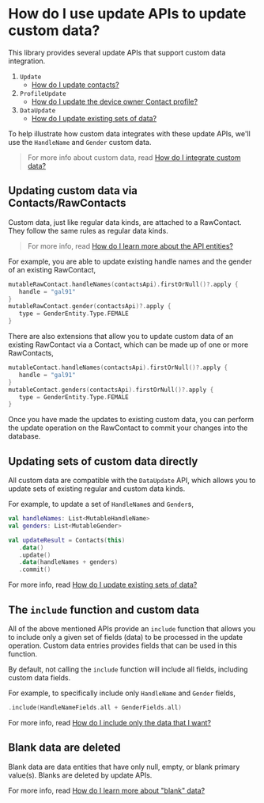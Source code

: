 # How do I use update APIs to update custom data?

This library provides several update APIs that support custom data integration.

1. `Update`
    - [How do I update contacts?](/howto/howto-update-contacts.md)
3. `ProfileUpdate`
    - [How do I update the device owner Contact profile?](/howto/howto-update-profile.md)
4. `DataUpdate`
    - [How do I update existing sets of data?](/howto/howto-update-data-sets.md)

To help illustrate how custom data integrates with these update APIs, we'll use the `HandleName`
and `Gender` custom data.

> For more info about custom data, read [How do I integrate custom data?](/howto/howto-integrate-custom-data.md)

## Updating custom data via Contacts/RawContacts

Custom data, just like regular data kinds, are attached to a RawContact. They follow the same rules
as regular data kinds.

> For more info, read [How do I learn more about the API entities?](/howto/howto-learn-more-about-api-entities.md)

For example, you are able to update existing handle names and the gender of an existing RawContact,

```kotlin
mutableRawContact.handleNames(contactsApi).firstOrNull()?.apply {
   handle = "gal91"
}
mutableRawContact.gender(contactsApi)?.apply {
   type = GenderEntity.Type.FEMALE
}
```

There are also extensions that allow you to update custom data of an existing RawContact via a 
Contact, which can be made up of one or more RawContacts,

```kotlin
mutableContact.handleNames(contactsApi).firstOrNull()?.apply {
   handle = "gal91"
}
mutableContact.genders(contactsApi).firstOrNull()?.apply {
   type = GenderEntity.Type.FEMALE
}
```

Once you have made the updates to existing custom data, you can perform the update operation on the 
RawContact to commit your changes into the database.

## Updating sets of custom data directly

All custom data are compatible with the `DataUpdate` API, which allows you to update sets of 
existing regular and custom data kinds.

For example, to update a set of `HandleName`s and `Gender`s,

```kotlin
val handleNames: List<MutableHandleName>
val genders: List<MutableGender>

val updateResult = Contacts(this)
   .data()
   .update()
   .data(handleNames + genders)
   .commit()
```

For more info, read [How do I update existing sets of data?](/howto/howto-update-data-sets.md)

## The `include` function and custom data

All of the above mentioned APIs provide an `include` function that allows you to include only a
given set of fields (data) to be processed in the update operation. Custom data entries provides
fields that can be used in this function.

By default, not calling the `include` function will include all fields, including custom data fields.

For example, to specifically include only `HandleName` and `Gender` fields,

```kotlin
.include(HandleNameFields.all + GenderFields.all)
```

For more info, read [How do I include only the data that I want?](/howto/howto-include-only-desired-data.md)

## Blank data are deleted

Blank data are data entities that have only null, empty, or blank primary value(s). Blanks are
deleted by update APIs.

For more info, read [How do I learn more about "blank" data?](/howto/howto-learn-more-about-blank-data.md)
